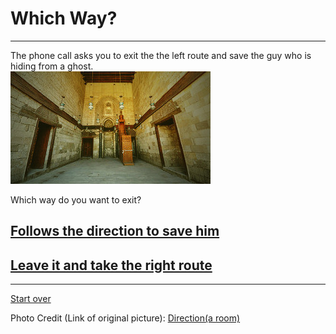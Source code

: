 # Which Way?
---  

The phone call asks you to exit the the left route and save the guy who is hiding from a ghost.  
<img src="https://raw.githubusercontent.com/xiurongy3506/cyoa-project/master/fancy-golden-entrance/direction.jpg" id="c9.io" alt="" />

Which way do you want to exit?  

## [Follows the direction to save him](mission-plot.md)  
## [Leave it and take the right route](result-three-end.md)  

---  
[Start over](../home.md)  

Photo Credit (Link of original picture): [Direction(a room)](https://www.flickr.com/photos/jlascar/14793376124)  

